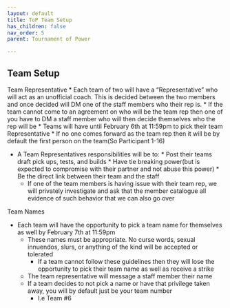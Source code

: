 ```yaml
---
layout: default
title: ToP Team Setup
has_children: false
nav_order: 5
parent: Tournament of Power

---
```


## Team Setup

Team Representative
    * Each team of two will have a “Representative” who will act as an unofficial coach. This is decided between the two members and once decided will DM one of the staff members who their rep is.
    * If the team cannot come to an agreement on who will be the team rep then one of you have to DM a staff member who will then decide themselves who the rep will be
        * Teams will have until February 6th at 11:59pm  to pick their team Representative
        * If no one comes forward as the team rep then it will be by default the first person on the team(So Participant 1-16)

* A Team Representatives responsibilities will be to:
        * Post their teams draft pick ups, tests, and builds
        * Have tie breaking power(but is expected to compromise with their partner and not abuse this power)
        * Be the direct link between their team and the staff
    * If one of the team members is having issue with their team rep, we will privately investigate and ask that the member catalogue all evidence of such behavior that we can also go over

Team Names
* Each team will have the opportunity to pick a team name for themselves as well by February 7th at 11:59pm
    * These names must be appropriate. No curse words, sexual innuendos, slurs, or anything of the kind will be accepted or tolerated
        * If a team cannot follow these guidelines then they will lose the opportunity to pick their team name as well as receive a strike
    * The team representative will message a staff member their name
    * If a team decides to not pick a name or have that privilege taken away, you will by default just be your team number
        * I.e Team #6


